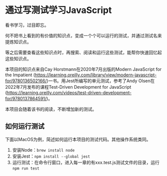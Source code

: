 # 通过写测试学习JavaScript

看书学习，过目即忘。

何不把书上看到的有价值的知识点，变成一个个可以运行的测试，并通过测试名来提炼知识点。

等之后需要查看这些知识点时，再搜索、阅读和运行这些测试，能帮你快速回忆起这些知识点。

本项目的知识点来自Cay Horstmann在2020年7月出版的Modern JavaScript for the Impatient (https://learning.oreilly.com/library/view/modern-javascript-for/9780136502166/)一书。用Jest所编写的单元测试，参考了Andy Olsen在2022年7月发布的课程Test-Driven Development for JavaScript (https://learning.oreilly.com/videos/test-driven-development-for/9780137864591/)。

本项目会随着该书的阅读，不断增加新的测试。

## 如何运行测试

下面以MacOS为例，简述如何运行本项目的测试代码。其他操作系统类同。

1. 安装Node：`brew install node`
2. 安装Jest：`npm install --global jest`
3. 运行测试：在命令行窗口，进入每一章的有xxx.test.js测试文件的目录，运行`npm run test`

